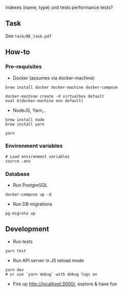 indexes (name, type)
unit tests
performance tests?

## Task

See `task/BE_task.pdf`

## How-to 

### Pre-requisites

* Docker (assumes via docker-machine)
```
brew install docker docker-machine docker-compose

docker-machine create -d virtualbox default
eval $(docker-machine env default)
```
* NodeJS, Yarn,.. 

```
brew install node
brew install yarn

yarn
```

### Environment variables

```
# Load environment variables
source .env
```

### Database

* Run PostgreSQL
```
docker-compose up -d
``` 

* Run DB migrations

```
pg-migrate up
```

## Development

* Run tests 

```
yarn test
```

* Run API server in JS reload mode

```
yarn dev
# or use `yarn debug` with debug logs on
```

* Fire up [http://localhost:3000/](http://localhost:3000/), explore & have fun
